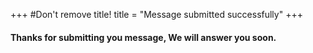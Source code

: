 +++
#Don't remove title!
title = "Message submitted successfully"
+++

#### Thanks for submitting you message, We will answer you soon.
